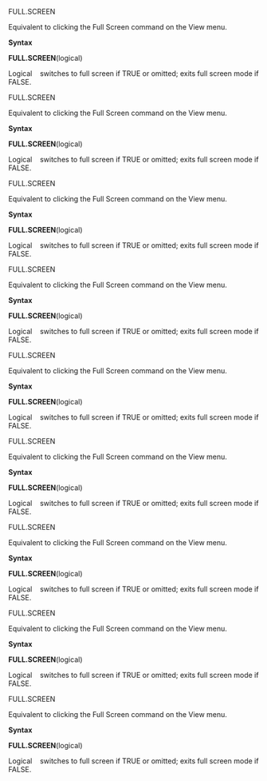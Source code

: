 FULL.SCREEN

Equivalent to clicking the Full Screen command on the View menu.

**Syntax**

**FULL.SCREEN**(logical)

Logical    switches to full screen if TRUE or omitted; exits full screen
mode if FALSE.


FULL.SCREEN

Equivalent to clicking the Full Screen command on the View menu.

**Syntax**

**FULL.SCREEN**(logical)

Logical    switches to full screen if TRUE or omitted; exits full screen
mode if FALSE.


FULL.SCREEN

Equivalent to clicking the Full Screen command on the View menu.

**Syntax**

**FULL.SCREEN**(logical)

Logical    switches to full screen if TRUE or omitted; exits full screen
mode if FALSE.


FULL.SCREEN

Equivalent to clicking the Full Screen command on the View menu.

**Syntax**

**FULL.SCREEN**(logical)

Logical    switches to full screen if TRUE or omitted; exits full screen
mode if FALSE.


FULL.SCREEN

Equivalent to clicking the Full Screen command on the View menu.

**Syntax**

**FULL.SCREEN**(logical)

Logical    switches to full screen if TRUE or omitted; exits full screen
mode if FALSE.


FULL.SCREEN

Equivalent to clicking the Full Screen command on the View menu.

**Syntax**

**FULL.SCREEN**(logical)

Logical    switches to full screen if TRUE or omitted; exits full screen
mode if FALSE.


FULL.SCREEN

Equivalent to clicking the Full Screen command on the View menu.

**Syntax**

**FULL.SCREEN**(logical)

Logical    switches to full screen if TRUE or omitted; exits full screen
mode if FALSE.


FULL.SCREEN

Equivalent to clicking the Full Screen command on the View menu.

**Syntax**

**FULL.SCREEN**(logical)

Logical    switches to full screen if TRUE or omitted; exits full screen
mode if FALSE.


FULL.SCREEN

Equivalent to clicking the Full Screen command on the View menu.

**Syntax**

**FULL.SCREEN**(logical)

Logical    switches to full screen if TRUE or omitted; exits full screen
mode if FALSE.


